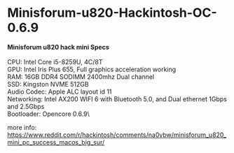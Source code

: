 # Minisforum-u820-Hackintosh-OC-0.6.9

**Minisforum u820 hack mini Specs**\
\
CPU: Intel Core i5-8259U, 4C/8T\
GPU: Intel Iris Plus 655, Full graphics acceleration working\
RAM: 16GB DDR4 SODIMM 2400mhz Dual channel\
SSD: Kingston NVME 512GB\
Audio Codec: Apple ALC layout id 11\
Networking: Intel AX200 WIFI 6 with Bluetooth 5.0, and Dual ethernet 1Gbps and 2.5Gbps\
Bootloader: Opencore 0.6.9\


more info: https://www.reddit.com/r/hackintosh/comments/na0vbw/minisforum_u820_mini_pc_success_macos_big_sur/
